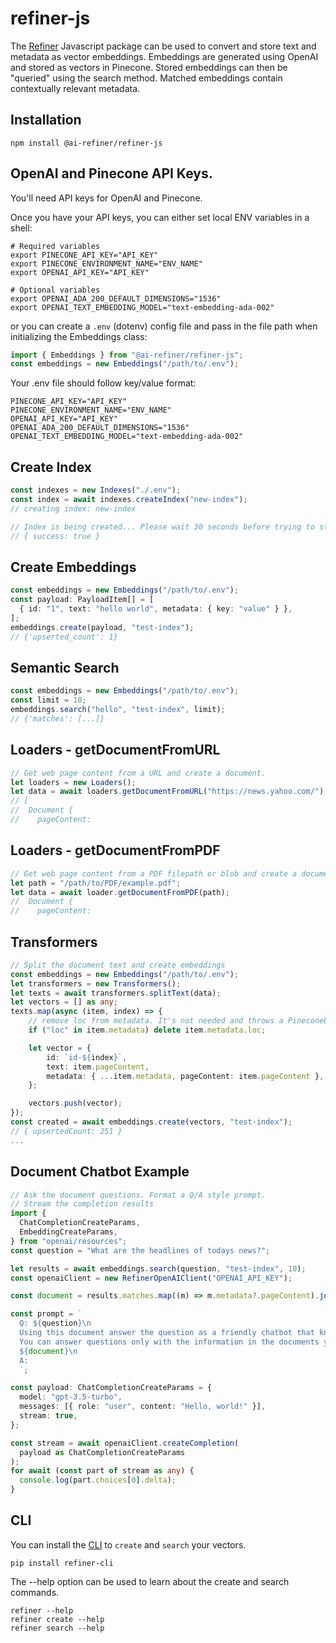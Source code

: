 # refiner-js

The [Refiner](https://www.npmjs.com/package/@ai-refiner/refiner-js) Javascript package can be used to convert and store text and metadata as vector embeddings. Embeddings are generated using OpenAI and stored as vectors in Pinecone. Stored embeddings can then be "queried" using the search method. Matched embeddings contain contextually relevant metadata.

## Installation

```shell
npm install @ai-refiner/refiner-js
```

## OpenAI and Pinecone API Keys.

You'll need API keys for OpenAI and Pinecone.

Once you have your API keys, you can either set local ENV variables in a shell:

```shell
# Required variables
export PINECONE_API_KEY="API_KEY"
export PINECONE_ENVIRONMENT_NAME="ENV_NAME"
export OPENAI_API_KEY="API_KEY"

# Optional variables
export OPENAI_ADA_200_DEFAULT_DIMENSIONS="1536"
export OPENAI_TEXT_EMBEDDING_MODEL="text-embedding-ada-002"
```

or you can create a `.env` (dotenv) config file and pass in the file path when initializing the Embeddings class:

```typescript
import { Embeddings } from "@ai-refiner/refiner-js";
const embeddings = new Embeddings("/path/to/.env");
```

Your .env file should follow key/value format:

```shell
PINECONE_API_KEY="API_KEY"
PINECONE_ENVIRONMENT_NAME="ENV_NAME"
OPENAI_API_KEY="API_KEY"
OPENAI_ADA_200_DEFAULT_DIMENSIONS="1536"
OPENAI_TEXT_EMBEDDING_MODEL="text-embedding-ada-002"
```

## Create Index

```typescript
const indexes = new Indexes("./.env");
const index = await indexes.createIndex("new-index");
// creating index: new-index

// Index is being created... Please wait 30 seconds before trying to store embeddings.
// { success: true }
```

## Create Embeddings

```typescript
const embeddings = new Embeddings("/path/to/.env");
const payload: PayloadItem[] = [
  { id: "1", text: "hello world", metadata: { key: "value" } },
];
embeddings.create(payload, "test-index");
// {'upserted_count': 1}
```

## Semantic Search

```typescript
const embeddings = new Embeddings("/path/to/.env");
const limit = 10;
embeddings.search("hello", "test-index", limit);
// {'matches': [...]}
```

## Loaders - getDocumentFromURL

```typescript
// Get web page content from a URL and create a document.
let loaders = new Loaders();
let data = await loaders.getDocumentFromURL("https://news.yahoo.com/");
// [
//  Document {
//    pageContent:
```

## Loaders - getDocumentFromPDF

```typescript
// Get web page content from a PDF filepath or blob and create a document.
let path = "/path/to/PDF/example.pdf";
let data = await loader.getDocumentFromPDF(path);
//  Document {
//    pageContent:
```

## Transformers

```typescript
// Split the document text and create embeddings
const embeddings = new Embeddings("/path/to/.env");
let transformers = new Transformers();
let texts = await transformers.splitText(data);
let vectors = [] as any;
texts.map(async (item, index) => {
    // remove loc from metadata. It's not needed and throws a PineconeError when used.
    if ("loc" in item.metadata) delete item.metadata.loc;

    let vector = {
        id: `id-${index}`,
        text: item.pageContent,
        metadata: { ...item.metadata, pageContent: item.pageContent },
    };

    vectors.push(vector);
});
const created = await embeddings.create(vectors, "test-index");
// { upsertedCount: 251 }
...
```

## Document Chatbot Example

```typescript
// Ask the document questions. Format a Q/A style prompt.
// Stream the completion results
import {
  ChatCompletionCreateParams,
  EmbeddingCreateParams,
} from "openai/resources";
const question = "What are the headlines of todays news?";

let results = await embeddings.search(question, "test-index", 10);
const openaiClient = new RefinerOpenAIClient("OPENAI_API_KEY");

const document = results.matches.map((m) => m.metadata?.pageContent).join("\n");

const prompt = `
  Q: ${question}\n
  Using this document answer the question as a friendly chatbot that knows about the details in the document.
  You can answer questions only with the information in the documents you've been trained on.
  ${document}\n
  A:
  `;

const payload: ChatCompletionCreateParams = {
  model: "gpt-3.5-turbo",
  messages: [{ role: "user", content: "Hello, world!" }],
  stream: true,
};

const stream = await openaiClient.createCompletion(
  payload as ChatCompletionCreateParams
);
for await (const part of stream as any) {
  console.log(part.choices[0].delta);
}
```

## CLI

You can install the [CLI](https://pypi.org/project/refiner-cli/) to `create` and `search` your vectors.

```shell
pip install refiner-cli
```

The --help option can be used to learn about the create and search commands.

```shell
refiner --help
refiner create --help
refiner search --help
```
